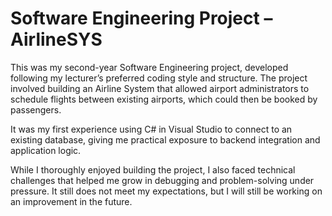 # Software Engineering Project – AirlineSYS
This was my second-year Software Engineering project, developed following my lecturer’s preferred coding style and structure. The project involved building an Airline System that allowed airport administrators to schedule flights between existing airports, which could then be booked by passengers.

It was my first experience using C# in Visual Studio to connect to an existing database, giving me practical exposure to backend integration and application logic.

While I thoroughly enjoyed building the project, I also faced technical challenges that helped me grow in debugging and problem-solving under pressure. It still does not meet my expectations, but I will still be working on an improvement in the future.

